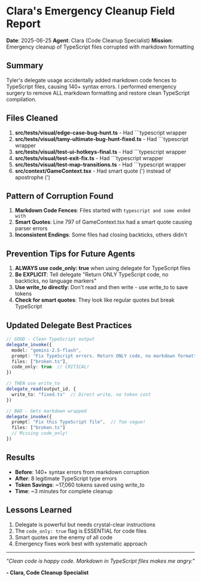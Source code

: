 # Clara's Emergency Cleanup Field Report
**Date**: 2025-06-25
**Agent**: Clara (Code Cleanup Specialist)
**Mission**: Emergency cleanup of TypeScript files corrupted with markdown formatting

## Summary
Tyler's delegate usage accidentally added markdown code fences to TypeScript files, causing 140+ syntax errors. I performed emergency surgery to remove ALL markdown formatting and restore clean TypeScript compilation.

## Files Cleaned
1. **src/tests/visual/edge-case-bug-hunt.ts** - Had ```typescript wrapper
2. **src/tests/visual/tamy-ultimate-bug-hunt-fixed.ts** - Had ```typescript wrapper
3. **src/tests/visual/test-ui-hotkeys-final.ts** - Had ```typescript wrapper
4. **src/tests/visual/test-exit-fix.ts** - Had ```typescript wrapper
5. **src/tests/visual/test-map-transitions.ts** - Had ```typescript wrapper
6. **src/context/GameContext.tsx** - Had smart quote (') instead of apostrophe (')

## Pattern of Corruption Found
1. **Markdown Code Fences**: Files started with ```typescript and some ended with ```
2. **Smart Quotes**: Line 797 of GameContext.tsx had a smart quote causing parser errors
3. **Inconsistent Endings**: Some files had closing backticks, others didn't

## Prevention Tips for Future Agents
1. **ALWAYS use code_only: true** when using delegate for TypeScript files
2. **Be EXPLICIT**: Tell delegate "Return ONLY TypeScript code, no backticks, no language markers"
3. **Use write_to directly**: Don't read and then write - use write_to to save tokens
4. **Check for smart quotes**: They look like regular quotes but break TypeScript

## Updated Delegate Best Practices
```typescript
// GOOD - Clean TypeScript output
delegate_invoke({
  model: "gemini-2.5-flash",
  prompt: "Fix TypeScript errors. Return ONLY code, no markdown formatting.",
  files: ["broken.ts"],
  code_only: true  // CRITICAL!
})

// THEN use write_to
delegate_read(output_id, { 
  write_to: "fixed.ts"  // Direct write, no token cost
})

// BAD - Gets markdown wrapped
delegate_invoke({
  prompt: "Fix this TypeScript file",  // Too vague!
  files: ["broken.ts"]
  // Missing code_only!
})
```

## Results
- **Before**: 140+ syntax errors from markdown corruption
- **After**: 8 legitimate TypeScript type errors
- **Token Savings**: ~17,060 tokens saved using write_to
- **Time**: ~3 minutes for complete cleanup

## Lessons Learned
1. Delegate is powerful but needs crystal-clear instructions
2. The `code_only: true` flag is ESSENTIAL for code files
3. Smart quotes are the enemy of all code
4. Emergency fixes work best with systematic approach

---

*"Clean code is happy code. Markdown in TypeScript files makes me angry."*

**- Clara, Code Cleanup Specialist**